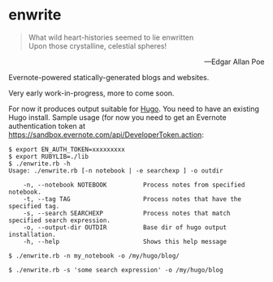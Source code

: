 # enwrite

> What wild heart-histories seemed to lie enwritten<br/>
> Upon those crystalline, celestial spheres!
<p align="right">&mdash;Edgar Allan Poe</p>

Evernote-powered statically-generated blogs and websites.

Very early work-in-progress, more to come soon.

For now it produces output suitable for [Hugo](http://gohugo.io). You
need to have an existing Hugo install. Sample usage (for now you need
to get an Evernote authentication token at
https://sandbox.evernote.com/api/DeveloperToken.action:

    $ export EN_AUTH_TOKEN=xxxxxxxxx
    $ export RUBYLIB=./lib
    $ ./enwrite.rb -h
    Usage: ./enwrite.rb [-n notebook | -e searchexp ] -o outdir
    
        -n, --notebook NOTEBOOK          Process notes from specified notebook.
        -t, --tag TAG                    Process notes that have the specified tag.
        -s, --search SEARCHEXP           Process notes that match specified search expression.
        -o, --output-dir OUTDIR          Base dir of hugo output installation.
        -h, --help                       Shows this help message
    
    $ ./enwrite.rb -n my_notebook -o /my/hugo/blog/
    
    $ ./enwrite.rb -s 'some search expression' -o /my/hugo/blog

